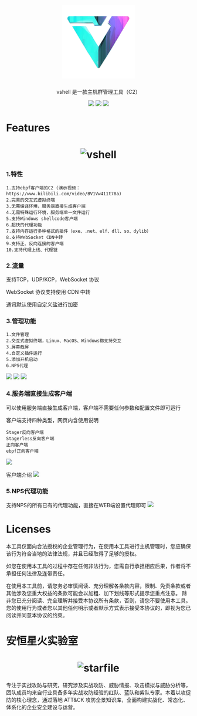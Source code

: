 <h1 align="center">
  <img src="img/logo.png" alt="vshell" width="200px">
  <br>
</h1>
<p align="center">vshell 是一款主机群管理工具（C2）</p>

<p align="center">
<a href="https://github.com/veo/vshell/issues"><img src="https://img.shields.io/badge/contributions-welcome-brightgreen.svg?style=flat"></a>
<a href="https://github.com/veo/vshell/releases"><img src="https://img.shields.io/github/release/veo/vshell"></a>
<a href="https://github.com/veo/vshell/releases"><img src="https://img.shields.io/github/downloads/veo/vshell/total?color=blueviolet"></a>
</p>

# Features

<h1 align="center">
  <img src="img/web.jpg" alt="vshell" width="850px"></a>
  <br>
</h1>

### 1.特性
```
1.支持ebpf客户端的C2 (演示视频：https://www.bilibili.com/video/BV1Vw411t78a)
2.完美的交互式虚拟终端
3.无需编译环境，服务端直接生成客户端
4.无需特殊运行环境，服务端单一文件运行
5.支持Windows shellcode客户端
6.超快的代理功能
7.支持内存运行多种格式的插件（exe、.net、elf、dll、so、dylib）
8.支持WebSocket CDN中转
9.支持正、反向连接的客户端
10.支持代理上线、代理链
```


### 2.流量
支持TCP，UDP/KCP，WebSocket 协议

WebSocket 协议支持使用 CDN 中转

通讯默认使用自定义盐进行加密


### 3.管理功能
```
1.文件管理
2.交互式虚拟终端，Linux、MacOS、Windows都支持交互
3.屏幕截屏
4.自定义插件运行
5.添加开机启动
6.NPS代理
```
![](img/terminal.jpg)
![](img/filemanager.jpg)
![](img/plugin.jpg)

### 4.服务端直接生成客户端
可以使用服务端直接生成客户端，客户端不需要任何参数和配置文件即可运行

客户端支持四种类型，网页内含使用说明
```
Stager反向客户端
Stagerless反向客户端
正向客户端
ebpf正向客户端
```

![](img/client.jpg)

客户端介绍
![](img/description.jpg)

### 5.NPS代理功能

支持NPS的所有已有的代理功能，直接在WEB端设置代理即可
![](img/proxy.jpg)


# Licenses
本工具仅面向合法授权的企业管理行为，在使用本工具进行主机管理时，您应确保该行为符合当地的法律法规，并且已经取得了足够的授权。

如您在使用本工具的过程中存在任何非法行为，您需自行承担相应后果，作者将不承担任何法律及连带责任。

在使用本工具前，请您务必审慎阅读、充分理解各条款内容，限制、免责条款或者其他涉及您重大权益的条款可能会以加粗、加下划线等形式提示您重点注意。 除非您已充分阅读、完全理解并接受本协议所有条款，否则，请您不要使用本工具。您的使用行为或者您以其他任何明示或者默示方式表示接受本协议的，即视为您已阅读并同意本协议的约束。


# 安恒星火实验室

<h1 align="center">
  <img src="img/starfile.jpeg" alt="starfile" width="200px">
  <br>
</h1>
专注于实战攻防与研究，研究涉及实战攻防、威胁情报、攻击模拟与威胁分析等，团队成员均来自行业具备多年实战攻防经验的红队、蓝队和紫队专家。本着以攻促防的核心理念，通过落地 ATT&CK 攻防全景知识库，全面构建实战化、常态化、体系化的企业安全建设与运营。


